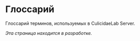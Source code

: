 # Глоссарий

Глоссарий терминов, используемых в CulicidaeLab Server.

*Эта страница находится в разработке.*
